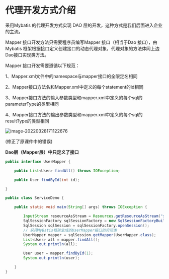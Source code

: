 # 代理开发方式介绍 

采用Mybatis 的代理开发方式实现 DAO 层的开发，这种方式是我们后面进入企业的主流。 

Mapper 接口开发方法只需要程序员编写Mapper 接口（相当于Dao 接口），由Mybatis 框架根据接口定义创建接口的动态代理对象，代理对象的方法体同上边Dao接口实现类方法。 

Mapper 接口开发需要遵循以下规范： 

1、Mapper.xml文件中的namespace与mapper接口的全限定名相同 

2、Mapper接口方法名和Mapper.xml中定义的每个statement的id相同 

3、Mapper接口方法的输入参数类型和mapper.xml中定义的每个sql的parameterType的类型相同

4、Mapper接口方法的输出参数类型和mapper.xml中定义的每个sql的resultType的类型相同



![image-20220328171122676](https://tangnameless-pic.oss-cn-beijing.aliyuncs.com/img/202203281711720.png)

(修正了原课件中的错误)



**Dao层（Mapper层）中只定义了接口**

```java
public interface UserMapper {

    public List<User> findAll() throws IOException;

    public User findById(int id);

}
```

```java
public class ServiceDemo {

    public static void main(String[] args) throws IOException {

        InputStream resourceAsStream = Resources.getResourceAsStream("sqlMapConfig.xml");
        SqlSessionFactory sqlSessionFactory = new SqlSessionFactoryBuilder().build(resourceAsStream);
        SqlSession sqlSession = sqlSessionFactory.openSession();
	    // 获得MyBatis框架生成的UserMapper接口的实现类
        UserMapper mapper = sqlSession.getMapper(UserMapper.class);
        List<User> all = mapper.findAll();
        System.out.println(all);

        User user = mapper.findById(1);
        System.out.println(user);

    }
}
```

